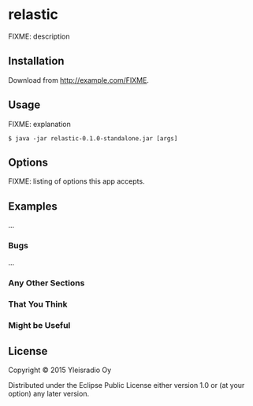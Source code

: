 # relastic

FIXME: description

## Installation

Download from http://example.com/FIXME.

## Usage

FIXME: explanation

    $ java -jar relastic-0.1.0-standalone.jar [args]

## Options

FIXME: listing of options this app accepts.

## Examples

...

### Bugs

...

### Any Other Sections
### That You Think
### Might be Useful

## License

Copyright © 2015 Yleisradio Oy

Distributed under the Eclipse Public License either version 1.0 or (at
your option) any later version.
